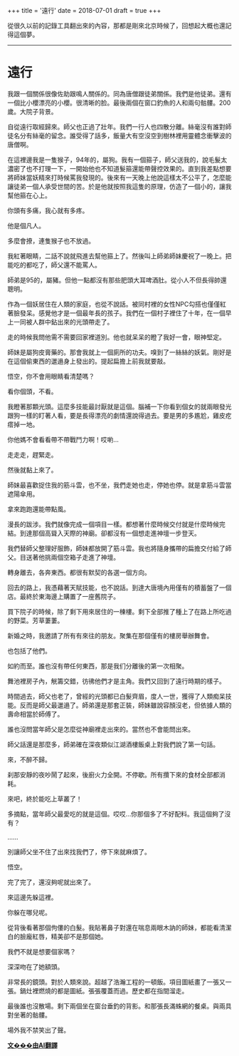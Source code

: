  +++
title = '遠行'
date = 2018-07-01
draft = true
+++

從很久以前的記錄工具翻出來的內容，那都是剛來北京時候了，回想起大概也還記得這個夢。

----
# 遠行

我跟一個關係很像佐助跟鳴人關係的。同為唐僧跟徒弟關係。我們是他徒弟。還有一個比小櫻漂亮的小櫻。很清晰的脸。最後兩個在窗口釣魚的人和兩句骷髏。200歲。大院子背景。

自從遠行取經歸來。師父也正過了壯年。我們一行人也四散分離。絲毫沒有誰對師徒名分有絲毫的留念。誰受得了話多，飯量大有空沒空到樹林裡用靈體念衝擊波的唐僧啊。

在這裡邊我是一隻猴子，94年的，屬狗。我有一個箍子，師父送我的，說毛髮太濃密了也不打理一下，一開始他也不知道髮箍還能帶聲控效果的。直到我差點想要將師妹當妖精來打時候罵我發現的。後來有一天晚上他說這樣太不公平了，怎麼能讓徒弟一個人承受世間的苦。於是他就按照我這隻的原理，仿造了一個小的，讓我幫他箍在心上。

你頭有多痛，我心就有多疼。

他是個凡人。

多麼會撩，連隻猴子也不放過。

我紅著眼睛，二話不說就飛進去幫他箍上了。然後叫上師弟師妹慶祝了一晚上。把能吃的都吃了，師父還不能罵人。

師弟是95的，屬豬。但他一點都沒有那些肥頭大耳啤酒肚。從小人不但長得帥還聰明。

作為一個妖居住在人類的家庭，也從不說話。被同村裡的女性NPC勾搭也僅僅紅著臉發呆。感覺他才是一個最年長的孩子。我們在一個村子裡住了十年，在一個早上一同被人群中鉆出來的光頭帶走了。

走的時候我問他需不需要回家裡道別。他也就呆呆的瞪了我好一會，眼神堅定。

師妹是屬狗皮膏藥的。那會我就上一個廁所的功夫。嗅到了一絲絲的妖氣。剛好是在這個偷東西的邋遢身上發出的。提起扁擔上前我就要敲。

悟空，你不會用眼睛看清楚嗎？

看你個頭，不看。

我瞪著那顆光頭。這麼多技能最討厭就是這個。腦補一下你看到個女的就兩眼發光跟狗一樣的盯著人看，要是長得漂亮的劇情還說得過去。要是男的多尷尬，雞皮疙瘩掉一地。

你他媽不會看看帶不帶戰鬥力啊！哎喲…

走走走，趕緊走。

然後就黏上來了。

師妹最喜歡捉住我的筋斗雲，也不坐，我們走她也走，停她也停。就是拿筋斗雲當遮陽傘用。

拿來跑跑還能帶點風。

漫長的跋涉。我們就像完成一個項目一樣。都想著什麼時候交付就是什麼時候完結。到達那個高聳入天際的神廟。卻都沒有一個想走進神壇一步登天。

我們替師父整理好服飾，師妹都放開了筋斗雲。我也將隨身攜帶的扁擔交付給了師父。目送著他挑兩個空箱子走進了神壇。

轉身離去，各奔東西。都很有默契的各選一個方向。

回去的路上，我憑藉著天賦技能，也不說話。到達大唐境內用僅有的積蓄盤了一個店。最終於東海邊上購置了一座舊院子。

買下院子的時候，除了剩下用來居住的一棟樓。剩下全部推了種上了在路上所吃過的野菜。芳草萋萋。

新婚之時，我邀請了所有有來往的朋友。聚集在那個僅有的樓房舉辦舞會。

也包括了他們。

如約而至。誰也沒有帶任何東西，那是我们分離後的第一次相聚。

舞池裡房子內，觥籌交錯，彷彿他們才是主角。我們又回到了遠行時期的樣子。

時間過去，師父也老了，曾經的光頭都已白髮齊眉，度人一世，獲得了人類痴呆技能。反而是師父最邋遢了。師弟還是那套正裝，師妹雖說容顏沒老，但依據人類的壽命相當於師傅了。

誰也沒問當年師父是怎麼從神廟裡走出來的。當然也不會能問出來。

師父話還是那麼多，師弟確在深夜類似江湖酒樓飯桌上對我們說了第一句話。

來，不醉不歸。

刹那安靜的夜吵鬧了起來，後廚火力全開。不停歇。所有攢下來的食材全部都消耗。

來吧，終於能吃上草叢了！

多摘點，當年師父最愛吃的就是這個。哎哎…你那個多了不好配料。我這個夠了沒有？

……

別讓師父坐不住了出來找我們了，停下來就麻煩了。

悟空。

完了完了，還沒夠呢就出來了。

來這邊先躲這裡。

你躲在哪兒呢。

從背後看著那個佝僂的白髮。我貼著鼻子對還在喘息兩眼木訥的師妹，都能看清潔白的臉龐紅唇，精美卻不是那個她。

我們不就是想要個家嗎？

深深吻在了她額頭。

非常長的鏡頭。對於人類來說。超越了浩瀚工程的一頓飯。項目圖紙畫了一張又一張。鍋灶裡燃燒的都是圖紙。張張覆蓋而過。歷史都在指間溜走。

最後誰也沒散場。剩下兩個坐在窗台垂釣的背影。和那張長滿蛛網的餐桌。與兩具對坐著的骷髏。

場外我不禁笑出了聲。

__[文���由AI翻譯](/posts/blog/autotranslate/)__